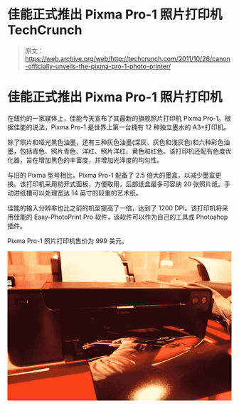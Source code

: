 # 佳能正式推出 Pixma Pro-1 照片打印机 TechCrunch

> 原文：<https://web.archive.org/web/http://techcrunch.com/2011/10/26/canon-officially-unveils-the-pixma-pro-1-photo-printer/>

# 佳能正式推出 Pixma Pro-1 照片打印机

在纽约的一家媒体上，佳能今天宣布了其最新的旗舰照片打印机 Pixma Pro-1。根据佳能的说法，Pixma Pro-1 是世界上第一台拥有 12 种独立墨水的 A3+打印机。

除了照片和哑光黑色油墨，还有三种灰色油墨(深灰、灰色和浅灰色)和六种彩色油墨，包括青色、照片青色、洋红、照片洋红、黄色和红色。该打印机还配有色度优化器，旨在增加黑色的丰富度，并增加光泽度的均匀性。

与旧的 Pixma 型号相比，Pixma Pro-1 配备了 2.5 倍大的墨盒，以减少墨盒更换。该打印机采用前开式面板，方便取用，后部纸盒最多可容纳 20 张照片纸。手动进纸槽可以处理宽达 14 英寸的较重的艺术纸。

佳能的输入分辨率也比之前的机型提高了一倍，达到了 1200 DPI。该打印机将采用佳能的 Easy-PhotoPrint Pro 软件，该软件可以作为自己的工具或 Photoshop 插件。

Pixma Pro-1 照片打印机售价为 999 美元。

[![](img/17d684fa4475c97d622e30b429ed650f.png "Pixma Pro-1")](https://web.archive.org/web/20230203143037/https://techcrunch.com/wp-content/uploads/2011/10/pixma-pro2.jpg)